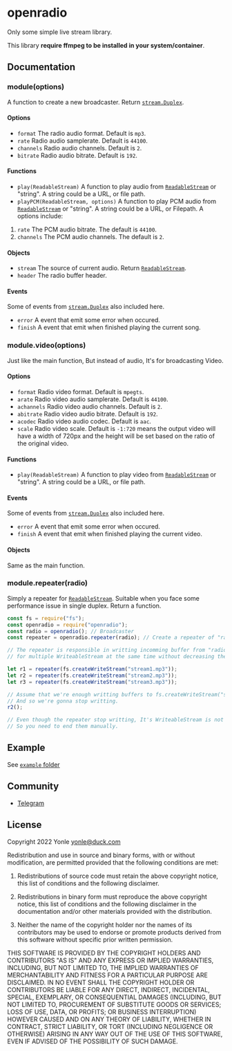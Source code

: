 # openradio
Only some simple live stream library.

This library **require ffmpeg to be installed in your system/container**.

## Documentation
### module(options)
A function to create a new broadcaster. Return [`stream.Duplex`](https://nodejs.org/api/stream.html#class-streamduplex).

#### Options
- `format` The radio audio format. Default is `mp3`.
- `rate` Radio audio samplerate. Default is `44100`.
- `channels` Radio audio channels. Default is `2`.
- `bitrate` Radio audio bitrate. Default is `192`.

#### Functions
- `play(ReadableStream)` A function to play audio from [`ReadableStream`](https://nodejs.org/api/stream.html#class-streamreadable) or "string". A string could be a URL, or file path.
- `playPCM(ReadableStream, options)` A function to play PCM audio from [`ReadableStream`](https://nodejs.org/api/stream.html#class-streamreadable) or "string". A string could be a URL, or Filepath. A options include:

 1. `rate`  The PCM audio bitrate. The default is `44100`.
 2. `channels` The PCM audio channels. The default is `2`.
 
#### Objects
- `stream` The source of current audio. Return [`ReadableStream`](https://nodejs.org/api/stream.html#class-streamreadable).
- `header` The radio buffer header. 

#### Events
Some of events from [`stream.Duplex`](https://nodejs.org/api/stream.html#class-streamduplex) also included here.

- `error` A event that emit some error when occured.
- `finish` A event that emit when finished playing the current song.

### module.video(options)
Just like the main function, But instead of audio, It's for broadcasting Video.

#### Options
- `format` Radio video format. Default is `mpegts`.
- `arate` Radio video audio samplerate. Default is `44100`.
- `achannels` Radio video audio channels. Default is `2`.
- `abitrate` Radio video audio bitrate. Default is `192`.
- `acodec` Radio video audio codec. Default is `aac`.
- `scale` Radio video scale. Default is `-1:720` means the output video will have a width of 720px and the height will be set based on the ratio of the original video.

#### Functions
- `play(ReadableStream)` A function to play video from [`ReadableStream`](https://nodejs.org/api/stream.html#class-streamreadable) or "string". A string could be a URL, or file path.

#### Events
Some of events from [`stream.Duplex`](https://nodejs.org/api/stream.html#class-streamduplex) also included here.

- `error` A event that emit some error when occured.
- `finish` A event that emit when finished playing the current video.

#### Objects
Same as the main function.

### module.repeater(radio)
Simply a repeater for [`ReadableStream`](https://nodejs.org/api/stream.html#class-streamreadable). Suitable when you face some performance issue in single duplex. Return a function.

```js
const fs = require("fs");
const openradio = require("openradio");
const radio = openradio(); // Broadcaster
const repeater = openradio.repeater(radio); // Create a repeater of "radio" duplex.

// The repeater is responsible in writting incomming buffer from "radio" duplex
// for multiple WriteableStream at the same time without decreasing the duplex performance.

let r1 = repeater(fs.createWriteStream("stream1.mp3"));
let r2 = repeater(fs.createWriteStream("stream2.mp3"));
let r3 = repeater(fs.createWriteStream("stream3.mp3"));

// Assume that we're enough writting buffers to fs.createWriteStream("stream2.mp3")
// And so we're gonna stop writting.
r2();

// Even though the repeater stop writting, It's WriteableStream is not ended.
// So you need to end them manually.
```

## Example
See [`example` folder](https://github.com/Yonle/openradio/tree/radio/example)

## Community
- [Telegram](https://t.me/yonlecoder)

## License
Copyright 2022 Yonle <yonle@duck.com>

Redistribution and use in source and binary forms, with or without modification, are permitted provided that the following conditions are met:

1. Redistributions of source code must retain the above copyright notice, this list of conditions and the following disclaimer.

2. Redistributions in binary form must reproduce the above copyright notice, this list of conditions and the following disclaimer in the documentation and/or other materials provided with the distribution.

3. Neither the name of the copyright holder nor the names of its contributors may be used to endorse or promote products derived from this software without specific prior written permission.

THIS SOFTWARE IS PROVIDED BY THE COPYRIGHT HOLDERS AND CONTRIBUTORS "AS IS" AND ANY EXPRESS OR IMPLIED WARRANTIES, INCLUDING, BUT NOT LIMITED TO, THE IMPLIED WARRANTIES OF MERCHANTABILITY AND FITNESS FOR A PARTICULAR PURPOSE ARE DISCLAIMED. IN NO EVENT SHALL THE COPYRIGHT HOLDER OR CONTRIBUTORS BE LIABLE FOR ANY DIRECT, INDIRECT, INCIDENTAL, SPECIAL, EXEMPLARY, OR CONSEQUENTIAL DAMAGES (INCLUDING, BUT NOT LIMITED TO, PROCUREMENT OF SUBSTITUTE GOODS OR SERVICES; LOSS OF USE, DATA, OR PROFITS; OR BUSINESS INTERRUPTION) HOWEVER CAUSED AND ON ANY THEORY OF LIABILITY, WHETHER IN CONTRACT, STRICT LIABILITY, OR TORT (INCLUDING NEGLIGENCE OR OTHERWISE) ARISING IN ANY WAY OUT OF THE USE OF THIS SOFTWARE, EVEN IF ADVISED OF THE POSSIBILITY OF SUCH DAMAGE.

